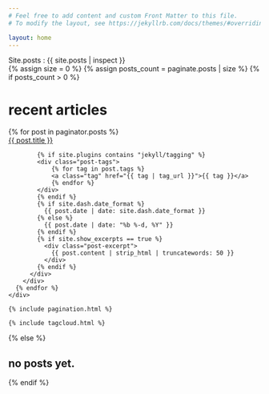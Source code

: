 ```yaml
---
# Feel free to add content and custom Front Matter to this file.
# To modify the layout, see https://jekyllrb.com/docs/themes/#overriding-theme-defaults

layout: home
---
```

Site.posts : {{ site.posts | inspect }}
<br>
{% assign size = 0 %}
{% assign posts_count = paginate.posts | size %}
{% if posts_count > 0 %}
<h1>recent articles</h1>
    <div class="post-links">
      {% for post in paginator.posts %}
        <div class="post-link-wrapper">
          <a href="{{ post.url | relative_url }}" class="post-link">{{ post.title }}</a>
          <div class="post-meta">

            {% if site.plugins contains "jekyll/tagging" %}
            <div class="post-tags">
                {% for tag in post.tags %}
                <a class="tag" href="{{ tag | tag_url }}">{{ tag }}</a>
                {% endfor %}
            </div>
            {% endif %}
            {% if site.dash.date_format %}
              {{ post.date | date: site.dash.date_format }}
            {% else %}
              {{ post.date | date: "%b %-d, %Y" }}
            {% endif %}
            {% if site.show_excerpts == true %}
              <div class="post-excerpt">
                {{ post.content | strip_html | truncatewords: 50 }}
              </div>
            {% endif %}
          </div>
        </div>
      {% endfor %}
    </div>

    {% include pagination.html %}

    {% include tagcloud.html %}
{% else %}
<h2>no posts yet.</h2>
{% endif %}



<!--
## Welcome to GitHub Pages

You can use the [editor on GitHub](https://github.com/yvesbd/testghpages/edit/gh-pages/index.md) to maintain and preview the content for your website in Markdown files.

Whenever you commit to this repository, GitHub Pages will run [Jekyll](https://jekyllrb.com/) to rebuild the pages in your site, from the content in your Markdown files.

### Markdown

Markdown is a lightweight and easy-to-use syntax for styling your writing. It includes conventions for

```markdown
Syntax highlighted code block

# Header 1
## Header 2
### Header 3

- Bulleted
- List

1. Numbered
2. List

**Bold** and _Italic_ and `Code` text

[Link](url) and ![Image](src)
```

For more details see [Basic writing and formatting syntax](https://docs.github.com/en/github/writing-on-github/getting-started-with-writing-and-formatting-on-github/basic-writing-and-formatting-syntax).

### Jekyll Themes

Your Pages site will use the layout and styles from the Jekyll theme you have selected in your [repository settings](https://github.com/yvesbd/testghpages/settings/pages). The name of this theme is saved in the Jekyll `_config.yml` configuration file.

### Support or Contact

Having trouble with Pages? Check out our [documentation](https://docs.github.com/categories/github-pages-basics/) or [contact support](https://support.github.com/contact) and we’ll help you sort it out.
-->
